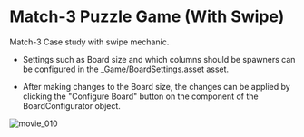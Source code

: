 
# Match-3 Puzzle Game (With Swipe)

Match-3 Case study with swipe mechanic.

* Settings such as Board size and which columns should be spawners can be configured in the _Game/BoardSettings.asset asset.

* After making changes to the Board size, the changes can be applied by clicking the "Configure Board" button on the component of the BoardConfigurator object.

![movie_010](https://user-images.githubusercontent.com/65115099/169418116-163a4dc9-19cc-407a-9bfb-2b64d01c6809.gif)
